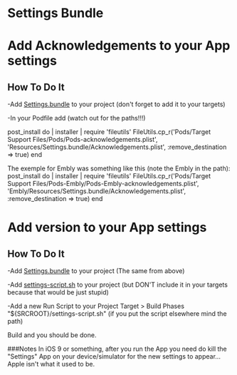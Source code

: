 # Settings Bundle

# Add Acknowledgements to your App settings
## How To Do It
-Add [Settings.bundle](https://github.com/blissapps/SwiftBliss/SettingsBundle/blob/master/Settings.bundle) to your project (don't forget to add it to your targets)

-In your Podfile add (watch out for the paths!!!)

post_install do | installer |
    require 'fileutils'
    FileUtils.cp_r('Pods/Target Support Files/Pods/Pods-acknowledgements.plist', 'Resources/Settings.bundle/Acknowledgements.plist', :remove_destination => true)
end

The exemple for Embly was something like this (note the Embly in the path):
post_install do | installer |
    require 'fileutils'
    FileUtils.cp_r('Pods/Target Support Files/Pods-Embly/Pods-Embly-acknowledgements.plist', 'Embly/Resources/Settings.bundle/Acknowledgements.plist', :remove_destination => true)
end

# Add version to your App settings
## How To Do It
-Add [Settings.bundle](https://github.com/blissapps/SwiftBliss/SettingsBundle/blob/master/Settings.bundle) to your project (The same from above)

-Add [settings-script.sh](https://github.com/blissapps/SwiftBliss/SettingsBundle/blob/master/settings-script.sh) to your project (but DON'T include it in your targets because that would be just stupid)

-Add a new Run Script to your Project Target > Build Phases "${SRCROOT}/settings-script.sh" (if you put the script elsewhere mind the path)

Build and you should be done.

###Notes
In iOS 9 or something, after you run the App you need do kill the "Settings" App on your device/simulator for the new settings to appear... Apple isn't what it used to be.